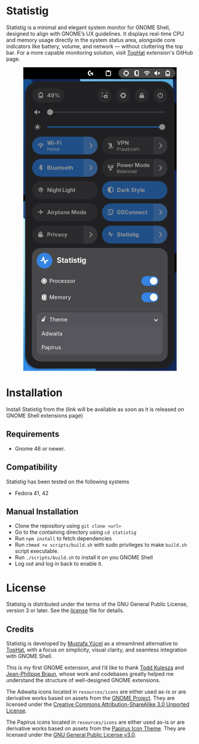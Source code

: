 # Statistig

Statistig is a minimal and elegant system monitor for GNOME Shell, designed to align with GNOME’s UX guidelines. It displays real-time CPU and memory usage directly in the system status area, alongside core indicators like battery, volume, and network — without cluttering the top bar. For a more capable monitoring solution, visit [TopHat](https://github.com/fflewddur/tophat) extension's GitHub page.

<p align="center">
  <img src="resources/images/screenshot.png" alt="Statistig Screenshot">
</p>

# Installation

Install Statistig from the (link will be available as soon as it is released on GNOME Shell extensions page)

## Requirements

* Gnome 46 or newer.

## Compatibility

Statistig has been tested on the following systems

* Fedora 41, 42

## Manual Installation

* Clone the repository using `git clone <url>`
* Go to the containing directory using `cd statistig`
* Run `npm install` to fetch dependencies
* Run `chmod +x scripts/build.sh` with sudo privileges to make `build.sh` script executable.
* Run `./scripts/build.sh` to install it on you GNOME Shell
* Log out and log in back to enable it.

# License

Statistig is distributed under the terms of the GNU General Public License,
version 3 or later. See the [license](LICENSE) file for details.

## Credits

Statistig is developed by [Mustafa Yücel](https://github.com/mustafaaycll) as a streamlined alternative to [TopHat](https://github.com/fflewddur/tophat), with a focus on simplicity, visual clarity, and seamless integration with GNOME Shell.

This is my first GNOME extension, and I’d like to thank [Todd Kulesza](https://github.com/fflewddur) and [Jean-Philippe Braun](https://github.com/eonpatapon), whose work and codebases greatly helped me understand the structure of well-designed GNOME extensions.

The Adwaita icons located in `resources/icons` are either used as-is or are derivative works based on assets from the [GNOME Project](https://gitlab.gnome.org/GNOME/adwaita-icon-theme). They are licensed under the [Creative Commons Attribution-ShareAlike 3.0 Unported License](http://creativecommons.org/licenses/by-sa/3.0/).

The Papirus icons located in `resources/icons` are either used as-is or are derivative works based on assets from the [Papirus Icon Theme](https://github.com/PapirusDevelopmentTeam/papirus-icon-theme). They are licensed under the [GNU General Public License v3.0](https://www.gnu.org/licenses/gpl-3.0.html).


